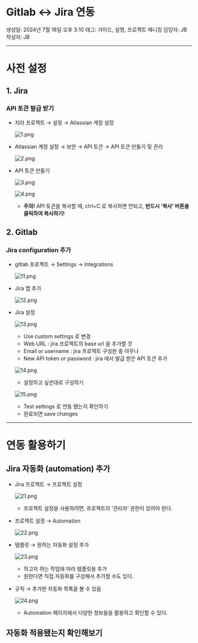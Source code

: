 # Gitlab ↔ Jira 연동

생성일: 2024년 7월 18일 오후 3:10
태그: 가이드, 설명, 프로젝트 매니징
담당자: JB
작성자: JB

---

# 사전 설정

## 1. Jira

### API 토큰 발급 받기

- 지라 프로젝트 → 설정 → Atlassian 계정 설정
    
    ![1.png](Gitlab%20%E2%86%94%20Jira%20%E1%84%8B%E1%85%A7%E1%86%AB%E1%84%83%E1%85%A9%E1%86%BC%209ac79c2d188842f0a2be14253b02c3aa/1.png)
    
- Atlassian 계정 설정 → 보안 → API 토큰 → API 토큰 만들기 및 관리
    
    ![2.png](Gitlab%20%E2%86%94%20Jira%20%E1%84%8B%E1%85%A7%E1%86%AB%E1%84%83%E1%85%A9%E1%86%BC%209ac79c2d188842f0a2be14253b02c3aa/2.png)
    
- API 토큰 만들기
    
    ![3.png](Gitlab%20%E2%86%94%20Jira%20%E1%84%8B%E1%85%A7%E1%86%AB%E1%84%83%E1%85%A9%E1%86%BC%209ac79c2d188842f0a2be14253b02c3aa/3.png)
    
    ![4.png](Gitlab%20%E2%86%94%20Jira%20%E1%84%8B%E1%85%A7%E1%86%AB%E1%84%83%E1%85%A9%E1%86%BC%209ac79c2d188842f0a2be14253b02c3aa/4.png)
    
    - **주의!**
    API 토큰을 복사할 때, ctrl+C 로 복사하면 안되고, **반드시 ‘복사’ 버튼을 클릭하여 복사하기!**

## 2. Gitlab

### Jira configuration 추가

- gitlab 프로젝트 → Settings → Integrations
    
    ![11.png](Gitlab%20%E2%86%94%20Jira%20%E1%84%8B%E1%85%A7%E1%86%AB%E1%84%83%E1%85%A9%E1%86%BC%209ac79c2d188842f0a2be14253b02c3aa/11.png)
    
- Jira 앱 추가
    
    ![12.png](Gitlab%20%E2%86%94%20Jira%20%E1%84%8B%E1%85%A7%E1%86%AB%E1%84%83%E1%85%A9%E1%86%BC%209ac79c2d188842f0a2be14253b02c3aa/12.png)
    
- Jira 설정
    
    ![13.png](Gitlab%20%E2%86%94%20Jira%20%E1%84%8B%E1%85%A7%E1%86%AB%E1%84%83%E1%85%A9%E1%86%BC%209ac79c2d188842f0a2be14253b02c3aa/13.png)
    
    - Use custom settings 로 변경
    - Web URL : jira 프로젝트의 base url 을 추가할 것
    - Email or username : jira 프로젝트 구성원 중 아무나
    - New API token or password : jira 에서 발급 받은 API 토큰 추가
    
    ![14.png](Gitlab%20%E2%86%94%20Jira%20%E1%84%8B%E1%85%A7%E1%86%AB%E1%84%83%E1%85%A9%E1%86%BC%209ac79c2d188842f0a2be14253b02c3aa/14.png)
    
    - 설정하고 싶은대로 구성하기
    
    ![15.png](Gitlab%20%E2%86%94%20Jira%20%E1%84%8B%E1%85%A7%E1%86%AB%E1%84%83%E1%85%A9%E1%86%BC%209ac79c2d188842f0a2be14253b02c3aa/15.png)
    
    - Test settings 로 연동 됐는지 확인하기
    - 완료되면 save changes

---

# 연동 활용하기

## Jira 자동화 (automation) 추가

- Jira 프로젝트 → 프로젝트 설정
    
    ![21.png](Gitlab%20%E2%86%94%20Jira%20%E1%84%8B%E1%85%A7%E1%86%AB%E1%84%83%E1%85%A9%E1%86%BC%209ac79c2d188842f0a2be14253b02c3aa/21.png)
    
    - 프로젝트 설정을 사용하려면, 프로젝트의 ‘관리자’ 권한이 있어야 한다.
- 프로젝트 설정 → Automation
    
    ![22.png](Gitlab%20%E2%86%94%20Jira%20%E1%84%8B%E1%85%A7%E1%86%AB%E1%84%83%E1%85%A9%E1%86%BC%209ac79c2d188842f0a2be14253b02c3aa/22.png)
    
- 템플릿 → 원하는 자동화 설정 추가
    
    ![23.png](Gitlab%20%E2%86%94%20Jira%20%E1%84%8B%E1%85%A7%E1%86%AB%E1%84%83%E1%85%A9%E1%86%BC%209ac79c2d188842f0a2be14253b02c3aa/23.png)
    
    - 하고자 하는 작업에 따라 템플릿을 추가
    - 원한다면 직접 자동화를 구성해서 추가할 수도 있다.
- 규칙 → 추가한 자동화 목록을 볼 수 있음
    
    ![24.png](Gitlab%20%E2%86%94%20Jira%20%E1%84%8B%E1%85%A7%E1%86%AB%E1%84%83%E1%85%A9%E1%86%BC%209ac79c2d188842f0a2be14253b02c3aa/24.png)
    
    - Automation 페이지에서 다양한 정보들을 활용하고 확인할 수 있다.

## 자동화 적용됐는지 확인해보기